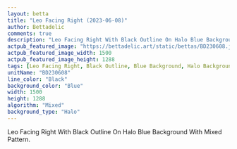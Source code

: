 ```yaml
---
layout: betta
title: "Leo Facing Right (2023-06-08)"
author: Bettadelic
comments: true
description: "Leo Facing Right With Black Outline On Halo Blue Background With Mixed Pattern."
actpub_featured_image: "https://bettadelic.art/static/bettas/BD230608.jpg"
actpub_featured_image_width: 1500
actpub_featured_image_height: 1288
tags: [Leo Facing Right, Black Outline, Blue Background, Halo Background Pattern, Mixed Pattern, June 2023]
unitName: "BD230608"
line_color: "Black"
background_color: "Blue"
width: 1500
height: 1288
algorithm: "Mixed"
background_type: "Halo"
---
```


Leo Facing Right With Black Outline On Halo Blue Background With Mixed Pattern.
